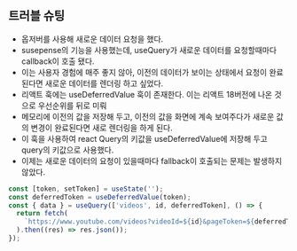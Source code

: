 ## 트러블 슈팅

- 옵저버를 사용해 새로운 데이터 요청을 했다.
- susepense의 기능을 사용했는데, useQuery가 새로운 데이터를 요청할때마다 callback이 호출 됐다.
- 이는 사용자 경험에 매주 좋지 않아, 이전의 데이터가 보이는 상태에서 요청이 완료된다면 새로운 데이터를 렌더링 하고 싶었다.
- 리액트 훅에는 useDeferredValue 훅이 존재한다. 이는 리액트 18버전에 나온 것으로 우선순위를 뒤로 미뤄
- 메모리에 이전의 값을 저장해 두고, 이전의 값을 화면에 계속 보여주다가 새로운 값의 변경이 완료된다면 새로 렌더링을 하게 된다.
- 이 훅을 사용하여 react Query의 키값을 useDeferredValue에 저장해 두고 query의 키값으로 사용했다.
- 이제는 새로운 데이터의 요청이 있을때마다 fallback이 호출되는 문제는 발생하지 않았다.

```js
const [token, setToken] = useState('');
const deferredToken = useDeferredValue(token);
const { data } = useQuery(['videos', id, deferredToken], () => {
  return fetch(
    `https://www.youtube.com/videos?videoId=${id}&pageToken=${deferredToken}`
  ).then((res) => res.json());
});
```
